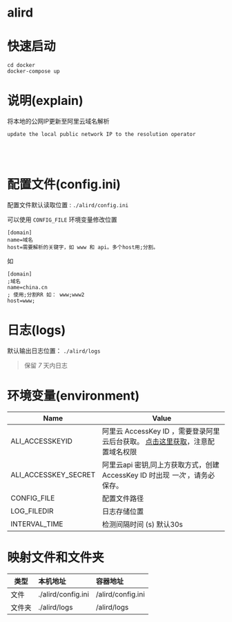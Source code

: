 # alird

# 快速启动

```
cd docker
docker-compose up
```


# 说明(explain)

将本地的公网IP更新至阿里云域名解析

`update the local public network IP to the resolution operator`

<br />
<br />

# 配置文件(config.ini)

配置文件默认读取位置 : `./alird/config.ini`

可以使用 `CONFIG_FILE` 环境变量修改位置

```
[domain]
name=域名
host=需要解析的关键字，如 www 和 api。多个host用;分割。
```
如
```
[domain]
;域名
name=china.cn
; 使用;分割RR 如： www;www2
host=www;
```

# 日志(logs)

默认输出日志位置： `./alird/logs`

> 保留 <em>7</em> 天内日志


# 环境变量(environment)

| Name            | Value                                                                                       |
| --------------- | ------------------------------------------------------------------------------------------- |
| ALI_ACCESSKEYID  | 阿里云 AccessKey ID ，需要登录阿里云后台获取。 [点击这里获取](https://ram.console.aliyun.com/overview)，注意配置域名权限 |
| ALI_ACCESSKEY_SECRET | 阿里云api 密钥,同上方获取方式，创建 AccessKey ID 时出现 <em>一次</em> ，请务必保存。                                                      |
|CONFIG_FILE     | 配置文件路径                                                                                |
|LOG_FILEDIR|日志存储位置|
|INTERVAL_TIME|检测间隔时间 (s) 默认30s|
# 映射文件和文件夹

| 类型   | 本机地址           | 容器地址          |
| ------ | :----------------- | :---------------- |
| 文件   | ./alird/config.ini | /alird/config.ini |
| 文件夹 | ./alird/logs       | /alird/logs       |





